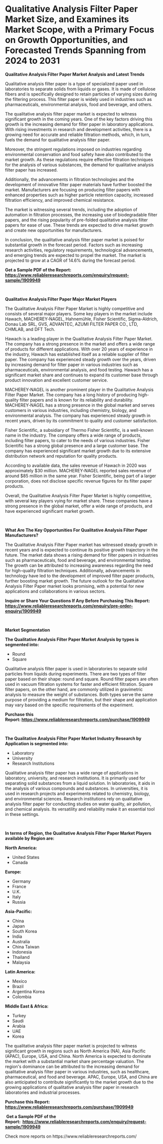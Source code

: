 <p><h1>Qualitative Analysis Filter Paper Market Size, and Examines its Market Scope, with a Primary Focus on Growth Opportunities, and Forecasted Trends Spanning from 2024 to 2031</h1></p><p><strong>Qualitative Analysis Filter Paper Market Analysis and Latest Trends</strong></p>
<p><p>Qualitative analysis filter paper is a type of specialized paper used in laboratories to separate solids from liquids or gases. It is made of cellulose fibers and is specifically designed to retain particles of varying sizes during the filtering process. This filter paper is widely used in industries such as pharmaceuticals, environmental analysis, food and beverage, and others.</p><p>The qualitative analysis filter paper market is expected to witness significant growth in the coming years. One of the key factors driving this growth is the increasing demand for filter paper in laboratory applications. With rising investments in research and development activities, there is a growing need for accurate and reliable filtration methods, which, in turn, fuels the demand for qualitative analysis filter paper.</p><p>Moreover, the stringent regulations imposed on industries regarding environmental conservation and food safety have also contributed to the market growth. As these regulations require effective filtration techniques for the analysis of various substances, the demand for qualitative analysis filter paper has increased.</p><p>Additionally, the advancements in filtration technologies and the development of innovative filter paper materials have further boosted the market. Manufacturers are focusing on producing filter papers with enhanced properties such as higher particle retention capacity, increased filtration efficiency, and improved chemical resistance.</p><p>The market is witnessing several trends, including the adoption of automation in filtration processes, the increasing use of biodegradable filter papers, and the rising popularity of pre-folded qualitative analysis filter papers for ease of use. These trends are expected to drive market growth and create new opportunities for manufacturers.</p><p>In conclusion, the qualitative analysis filter paper market is poised for substantial growth in the forecast period. Factors such as increasing research activities, regulatory requirements, technological advancements, and emerging trends are expected to propel the market. The market is projected to grow at a CAGR of 14.6% during the forecast period.</p></p>
<p><strong>Get a Sample PDF of the Report:&nbsp; <a href="https://www.reliableresearchreports.com/enquiry/request-sample/1909949">https://www.reliableresearchreports.com/enquiry/request-sample/1909949</a></strong></p>
<p>&nbsp;</p>
<p><strong>Qualitative Analysis Filter Paper Major Market Players</strong></p>
<p><p>The Qualitative Analysis Filter Paper Market is highly competitive and consists of several major players. Some key players in the market include Hawach, MACHEREY‑NAGEL, Hahnemühle, Fisher Scientific, Sigma-Aldrich, Donau Lab SRL, GVS, ADVANTEC, AZUMI FILTER PAPER CO., LTD, CHMLAB, and DFT Tech. </p><p>Hawach is a leading player in the Qualitative Analysis Filter Paper Market. The company has a strong presence in the market and offers a wide range of products for different applications. With over 20 years of experience in the industry, Hawach has established itself as a reliable supplier of filter paper. The company has experienced steady growth over the years, driven by increasing demand for filter paper in various industries such as pharmaceuticals, environmental analysis, and food testing. Hawach has a significant market share and continues to expand its customer base through product innovation and excellent customer service.</p><p>MACHEREY‑NAGEL is another prominent player in the Qualitative Analysis Filter Paper Market. The company has a long history of producing high-quality filter papers and is known for its reliability and durability. MACHEREY‑NAGEL has a strong presence in the global market and serves customers in various industries, including chemistry, biology, and environmental analysis. The company has experienced steady growth in recent years, driven by its commitment to quality and customer satisfaction.</p><p>Fisher Scientific, a subsidiary of Thermo Fisher Scientific, is a well-known name in the industry. The company offers a wide range of products, including filter papers, to cater to the needs of various industries. Fisher Scientific has a strong global presence and a large customer base. The company has experienced significant market growth due to its extensive distribution network and reputation for quality products.</p><p>According to available data, the sales revenue of Hawach in 2020 was approximately $30 million. MACHEREY‑NAGEL reported sales revenue of around $85 million in the same year. Fisher Scientific, being part of a larger corporation, does not disclose specific revenue figures for its filter paper products.</p><p>Overall, the Qualitative Analysis Filter Paper Market is highly competitive, with several key players vying for market share. These companies have a strong presence in the global market, offer a wide range of products, and have experienced significant market growth.</p></p>
<p>&nbsp;</p>
<p><strong>What Are The Key Opportunities For Qualitative Analysis Filter Paper Manufacturers?</strong></p>
<p><p>The Qualitative Analysis Filter Paper market has witnessed steady growth in recent years and is expected to continue its positive growth trajectory in the future. The market data shows a rising demand for filter papers in industries such as pharmaceuticals, food and beverage, and environmental testing. The growth can be attributed to increasing awareness regarding the need for high-quality filtration techniques. Additionally, advancements in technology have led to the development of improved filter paper products, further boosting market growth. The future outlook for the Qualitative Analysis Filter Paper market looks promising, with a potential for new applications and collaborations in various sectors.</p></p>
<p><strong>Inquire or Share Your Questions If Any Before Purchasing This Report: <a href="https://www.reliableresearchreports.com/enquiry/pre-order-enquiry/1909949">https://www.reliableresearchreports.com/enquiry/pre-order-enquiry/1909949</a></strong></p>
<p>&nbsp;</p>
<p><strong>Market Segmentation</strong></p>
<p><strong>The Qualitative Analysis Filter Paper Market Analysis by types is segmented into:</strong></p>
<p><ul><li>Round</li><li>Square</li></ul></p>
<p><p>Qualitative analysis filter paper is used in laboratories to separate solid particles from liquids during experiments. There are two types of filter paper based on their shape: round and square. Round filter papers are often used in vacuum filtration systems for faster and efficient filtration. Square filter papers, on the other hand, are commonly utilized in gravimetric analysis to measure the weight of substances. Both types serve the same purpose of providing a medium for filtration, but their shape and application may vary based on the specific requirements of the experiment.</p></p>
<p><strong>Purchase this Report:&nbsp;<a href="https://www.reliableresearchreports.com/purchase/1909949">https://www.reliableresearchreports.com/purchase/1909949</a></strong></p>
<p>&nbsp;</p>
<p><strong>The Qualitative Analysis Filter Paper Market Industry Research by Application is segmented into:</strong></p>
<p><ul><li>Laboratory</li><li>University</li><li>Research Institutions</li></ul></p>
<p><p>Qualitative analysis filter paper has a wide range of applications in laboratory, university, and research institutions. It is primarily used for separating solid substances from a liquid solution. In laboratories, it aids in the analysis of various compounds and substances. In universities, it is used in research projects and experiments related to chemistry, biology, and environmental sciences. Research institutions rely on qualitative analysis filter paper for conducting studies on water quality, air pollution, and chemical analysis. Its versatility and reliability make it an essential tool in these settings.</p></p>
<p>&nbsp;</p>
<p><strong>In terms of Region, the Qualitative Analysis Filter Paper Market Players available by Region are:</strong></p>
<p>
    <p> <strong> North America: </strong>
        <ul>
            <li>United States</li>
            <li>Canada</li>
        </ul>
        </p> 
    <p> <strong> Europe: </strong>
        <ul>
            <li>Germany</li>
            <li>France</li>
            <li>U.K.</li>
            <li>Italy</li>
            <li>Russia</li>
        </ul>
        </p> 
    <p> <strong> Asia-Pacific: </strong>
        <ul>
            <li>China</li>
            <li>Japan</li>
            <li>South Korea</li>
            <li>India</li>
            <li>Australia</li>
            <li>China Taiwan</li>
            <li>Indonesia</li>
            <li>Thailand</li>
            <li>Malaysia</li>
        </ul>
        </p> 
    <p> <strong> Latin America: </strong>
        <ul>
            <li>Mexico</li>
            <li>Brazil</li>
            <li>Argentina Korea</li>
            <li>Colombia</li>
        </ul>
        </p> 
    <p> <strong> Middle East & Africa: </strong>
        <ul>
            <li>Turkey</li>
            <li>Saudi</li>
            <li>Arabia</li>
            <li>UAE</li>
            <li>Korea</li>
        </ul>
    </p>
    </p>
<p><p>The qualitative analysis filter paper market is projected to witness significant growth in regions such as North America (NA), Asia Pacific (APAC), Europe, USA, and China. North America is expected to dominate the market with a substantial market share percentage valuation. The region's dominance can be attributed to the increasing demand for qualitative analysis filter paper in various industries, such as healthcare, pharmaceutical, and food and beverage. APAC, Europe, USA, and China are also anticipated to contribute significantly to the market growth due to the growing applications of qualitative analysis filter paper in research laboratories and industrial processes.</p></p>
<p><strong>Purchase this Report: <a href="https://www.reliableresearchreports.com/purchase/1909949">https://www.reliableresearchreports.com/purchase/1909949</a></strong></p>
<p>&nbsp;<strong>Get a Sample PDF of the Report:&nbsp;&nbsp;<a href="https://www.reliableresearchreports.com/enquiry/request-sample/1909949">https://www.reliableresearchreports.com/enquiry/request-sample/1909949</a></strong></p>
<p><strong></strong></p>
<p>Check more reports on https://www.reliableresearchreports.com/</p>